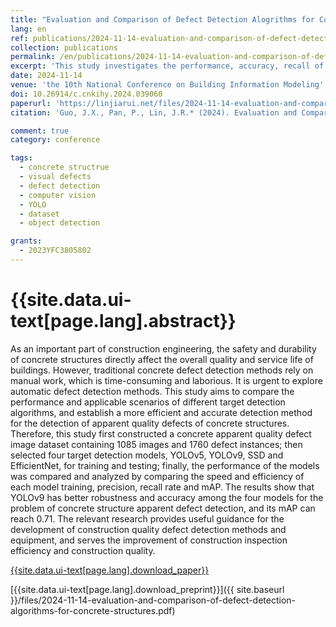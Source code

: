```yaml
---
title: "Evaluation and Comparison of Defect Detection Alogrithms for Concrete Structures"
lang: en
ref: publications/2024-11-14-evaluation-and-comparison-of-defect-detection-algorithms-for-concrete-structures
collection: publications
permalink: /en/publications/2024-11-14-evaluation-and-comparison-of-defect-detection-algorithms-for-concrete-structures
excerpt: 'This study investigates the performance, accuracy, recall of different algorithms for defect detection of concrete structures, and results show that YOLOv9 performs the best among the considered four methods'
date: 2024-11-14
venue: 'the 10th National Conference on Building Information Modeling'
doi: 10.26914/c.cnkihy.2024.039060
paperurl: 'https://linjiarui.net/files/2024-11-14-evaluation-and-comparison-of-defect-detection-algorithms-for-concrete-structures.pdf'
citation: 'Guo, J.X., Pan, P., Lin, J.R.* (2024). Evaluation and Comparison of Defect Detection Alogrithms for Concrete Structures. <i>the 10th National Conference on Building Information Modeling</i>, 480-484. China Architecture&Building Press. Hangzhou, China.'

comment: true
category: conference

tags: 
  - concrete structrue
  - visual defects
  - defect detection
  - computer vision
  - YOLO
  - dataset
  - object detection

grants:
  - 2023YFC3805802
---
```



{{site.data.ui-text[page.lang].abstract}}
====

As an important part of construction engineering, the safety and durability of concrete structures directly affect the overall quality and service life of buildings. However, traditional concrete defect detection methods rely on manual work, which is time-consuming and laborious. It is urgent to explore automatic defect detection methods. This study aims to compare the performance and applicable scenarios of different target detection algorithms, and establish a more efficient and accurate detection method for the detection of apparent quality defects of concrete structures. Therefore, this study first constructed a concrete apparent quality defect image dataset containing 1085 images and 1760 defect instances; then selected four target detection models, YOLOv5, YOLOv9, SSD and EfficientNet, for training and testing; finally, the performance of the models was compared and analyzed by comparing the speed and efficiency of each model training, precision, recall rate and mAP. The results show that YOLOv9 has better robustness and accuracy among the four models for the problem of concrete structure apparent defect detection, and its mAP can reach 0.71. The relevant research provides useful guidance for the development of construction quality defect detection methods and equipment, and serves the improvement of construction inspection efficiency and construction quality.

[{{site.data.ui-text[page.lang].download_paper}}](https://doi.org/10.26914/c.cnkihy.2024.039060)

[{{site.data.ui-text[page.lang].download_preprint}}]({{ site.baseurl }}/files/2024-11-14-evaluation-and-comparison-of-defect-detection-algorithms-for-concrete-structures.pdf)

